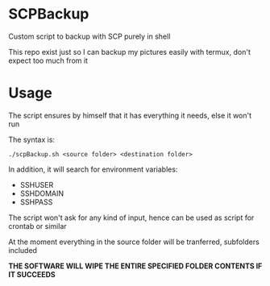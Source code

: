 # SCPBackup

Custom script to backup with SCP purely in shell

This repo exist just so I can backup my pictures easily with termux, don't expect too much from it

# Usage
The script ensures by himself that it has everything it needs, else it won't run

The syntax is:

    ./scpBackup.sh <source folder> <destination folder>

In addition, it will search for environment variables:
* SSHUSER
* SSHDOMAIN
* SSHPASS

The script won't ask for any kind of input, hence can be used as script for crontab or similar

At the moment everything in the source folder will be tranferred, subfolders included

**THE SOFTWARE WILL WIPE THE ENTIRE SPECIFIED FOLDER CONTENTS IF IT SUCCEEDS**